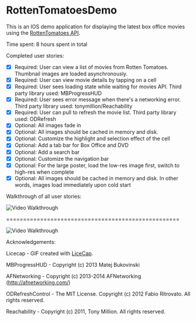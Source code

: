 RottenTomatoesDemo
==================


This is an IOS demo application for displaying the latest box office movies using the [RottenTomatoes API](http://www.rottentomatoes.com/). 

Time spent: 8 hours spent in total

Completed user stories:

 * [x] Required: User can view a list of movies from Rotten Tomatoes.  Thumbnail images are loaded asynchronously.
 * [x] Required: User can view movie details by tapping on a cell
 * [x] Required: User sees loading state while waiting for movies API. Third party library used: MBProgressHUD
 * [x] Required: User sees error message when there's a networking error. Third party library used: tonymillion/Reachability
 * [x] Required: User can pull to refresh the movie list. Third party library used: ODRefresh
 * [x] Optional: All images fade in
 * [x] Optional: All images should be cached in memory and disk. 
 * [x] Optional: Customize the highlight and selection effect of the cell
 * [x] Optional: Add a tab bar for Box Office and DVD
 * [x] Optional: Add a search bar
 * [x] Optional: Customize the navigation bar
 * [x] Optional: For the large poster, load the low-res image first, switch to high-res when complete
 * [x] Optional: All images should be cached in memory and disk. In other words, images load immediately upon cold start

Walkthrough of all user stories:

![Video Walkthrough](rotten_tomatoes_demo.gif)

===================================================

![Video Walkthrough](rotten_tomatoes_demo_optional.gif)


Acknowledgements:

 Licecap - GIF created with [LiceCap](http://www.cockos.com/licecap/).
 
 MBProgressHUD - Copyright (c) 2013 Matej Bukovinski
 
 AFNetworking - Copyright (c) 2013-2014 AFNetworking (http://afnetworking.com/)
 
 ODRefreshControl - The MIT License. Copyright (c) 2012 Fabio Ritrovato. All rights reserved.
 
 Reachability - Copyright (c) 2011, Tony Million. All rights reserved.
 

